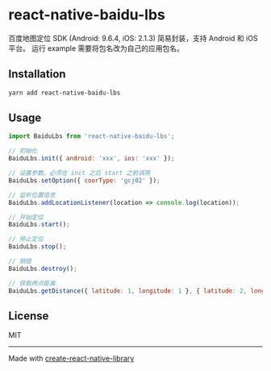 # react-native-baidu-lbs

百度地图定位 SDK (Android: 9.6.4, iOS: 2.1.3) 简易封装，支持 Android 和 iOS 平台。
运行 example 需要将包名改为自己的应用包名。

## Installation

```sh
yarn add react-native-baidu-lbs
```

## Usage

```js
import BaiduLbs from 'react-native-baidu-lbs';

// 初始化
BaiduLbs.init({ android: 'xxx', ios: 'xxx' });

// 设置参数，必须在 init 之后 start 之前调用
BaiduLbs.setOption({ coorType: 'gcj02' });

// 监听位置信息
BaiduLbs.addLocationListener(location => console.log(location));

// 开始定位
BaiduLbs.start();

// 停止定位
BaiduLbs.stop();

// 销毁
BaiduLbs.destroy();

// 获取两点距离
BaiduLbs.getDistance({ latitude: 1, longitude: 1 }, { latitude: 2, longitude: 2 }).then(distance => console.log(distance));

```

## License

MIT

---

Made with [create-react-native-library](https://github.com/callstack/react-native-builder-bob)
